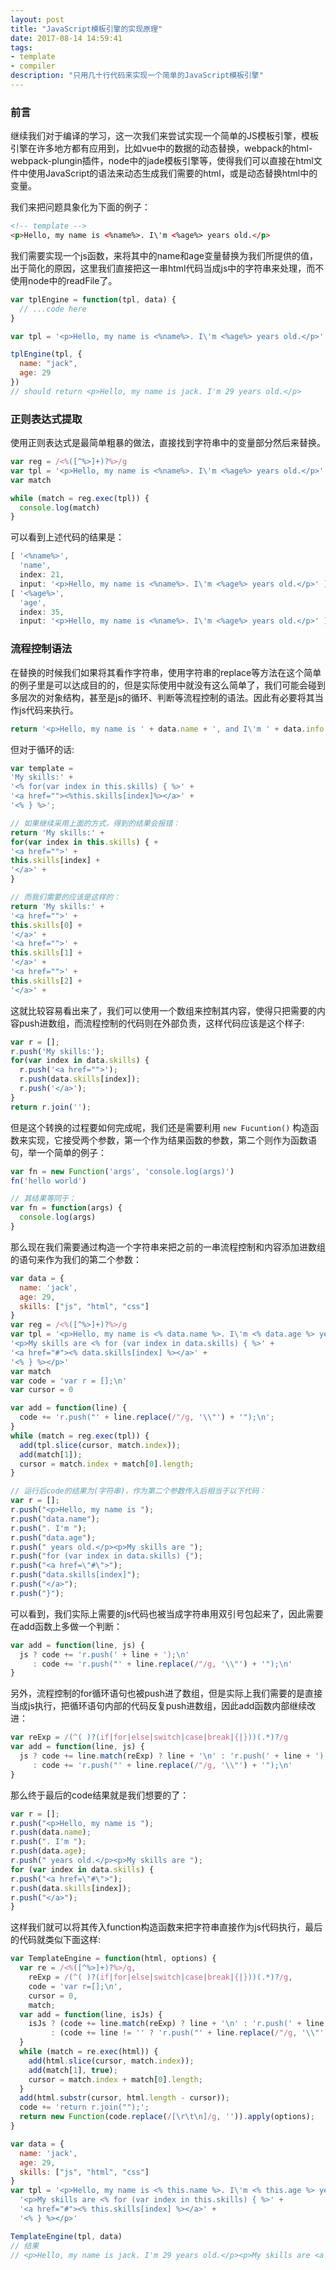 ```yaml
---
layout: post
title: "JavaScript模板引擎的实现原理"
date: 2017-08-14 14:59:41
tags:
- template
- compiler
description: "只用几十行代码来实现一个简单的JavaScript模板引擎"
---
```


### 前言

继续我们对于编译的学习，这一次我们来尝试实现一个简单的JS模板引擎，模板引擎在许多地方都有应用到，比如vue中的数据的动态替换，webpack的html-webpack-plungin插件，node中的jade模板引擎等，使得我们可以直接在html文件中使用JavaScript的语法来动态生成我们需要的html，或是动态替换html中的变量。

我们来把问题具象化为下面的例子：

```html
<!-- template -->
<p>Hello, my name is <%name%>. I\'m <%age%> years old.</p>
```

我们需要实现一个js函数，来将其中的name和age变量替换为我们所提供的值，出于简化的原因，这里我们直接把这一串html代码当成js中的字符串来处理，而不使用node中的readFile了。

```js
var tplEngine = function(tpl, data) {
  // ...code here
}

var tpl = '<p>Hello, my name is <%name%>. I\'m <%age%> years old.</p>'

tplEngine(tpl, {
  name: "jack",
  age: 29
})
// should return <p>Hello, my name is jack. I'm 29 years old.</p>
```

### 正则表达式提取

使用正则表达式是最简单粗暴的做法，直接找到字符串中的变量部分然后来替换。

```js
var reg = /<%([^%>]+)?%>/g
var tpl = '<p>Hello, my name is <%name%>. I\'m <%age%> years old.</p>'
var match

while (match = reg.exec(tpl)) {
  console.log(match)
}
```

可以看到上述代码的结果是：

```js
[ '<%name%>',
  'name',
  index: 21,
  input: '<p>Hello, my name is <%name%>. I\'m <%age%> years old.</p>' ]
[ '<%age%>',
  'age',
  index: 35,
  input: '<p>Hello, my name is <%name%>. I\'m <%age%> years old.</p>' ]
```


### 流程控制语法

在替换的时候我们如果将其看作字符串，使用字符串的replace等方法在这个简单的例子里是可以达成目的的，但是实际使用中就没有这么简单了，我们可能会碰到多层次的对象结构，甚至是js的循环、判断等流程控制的语法。因此有必要将其当作js代码来执行。

```js
return '<p>Hello, my name is ' + data.name + ', and I\'m ' + data.info.age + ' years old.</p>'
```

但对于循环的话:

```js
var template = 
'My skills:' + 
'<% for(var index in this.skills) { %>' +
'<a href=""><%this.skills[index]%></a>' +
'<% } %>';

// 如果继续采用上面的方式，得到的结果会报错：
return 'My skills:' +
for(var index in this.skills) { +
'<a href="">' +
this.skills[index] +
'</a>' +
}

// 而我们需要的应该是这样的：
return 'My skills:' + 
'<a href="">' + 
this.skills[0] +
'</a>' +
'<a href="">' + 
this.skills[1] +
'</a>' +
'<a href="">' + 
this.skills[2] +
'</a>' +
```

这就比较容易看出来了，我们可以使用一个数组来控制其内容，使得只把需要的内容push进数组，而流程控制的代码则在外部负责，这样代码应该是这个样子:

```js
var r = [];
r.push('My skills:'); 
for(var index in data.skills) {
  r.push('<a href="">');
  r.push(data.skills[index]);
  r.push('</a>');
}
return r.join('');
```

但是这个转换的过程要如何完成呢，我们还是需要利用 `new Fucuntion()` 构造函数来实现，它接受两个参数，第一个作为结果函数的参数，第二个则作为函数语句，举一个简单的例子：

```js
var fn = new Function('args', 'console.log(args)')
fn('hello world')

// 其结果等同于：
var fn = function(args) {
  console.log(args)
}
```

那么现在我们需要通过构造一个字符串来把之前的一串流程控制和内容添加进数组的语句来作为我们的第二个参数：

```js
var data = {
  name: 'jack',
  age: 29,
  skills: ["js", "html", "css"]
}
var reg = /<%([^%>]+)?%>/g
var tpl = '<p>Hello, my name is <% data.name %>. I\'m <% data.age %> years old.</p>' + 
'<p>My skills are <% for (var index in data.skills) { %>' +
'<a href="#"><% data.skills[index] %></a>' +
'<% } %></p>'
var match
var code = 'var r = [];\n'
var cursor = 0

var add = function(line) {
  code += 'r.push("' + line.replace(/"/g, '\\"') + '");\n';
}
while (match = reg.exec(tpl)) {
  add(tpl.slice(cursor, match.index));
  add(match[1]);
  cursor = match.index + match[0].length;
}

// 运行后code的结果为(字符串)，作为第二个参数传入后相当于以下代码：
var r = [];
r.push("<p>Hello, my name is ");
r.push("data.name");
r.push(". I'm ");
r.push("data.age");
r.push(" years old.</p><p>My skills are ");
r.push("for (var index in data.skills) {");
r.push("<a href=\"#\">");
r.push("data.skills[index]");
r.push("</a>");
r.push("}");
```

可以看到，我们实际上需要的js代码也被当成字符串用双引号包起来了，因此需要在add函数上多做一个判断：

```js
var add = function(line, js) {
  js ? code += 'r.push(' + line + ');\n'
     : code += 'r.push("' + line.replace(/"/g, '\\"') + '");\n'
}
```

另外，流程控制的for循环语句也被push进了数组，但是实际上我们需要的是直接当成js执行，把循环语句内部的代码反复push进数组，因此add函数内部继续改进：

```js
var reExp = /(^( )?(if|for|else|switch|case|break|{|}))(.*)?/g
var add = function(line, js) {
  js ? code += line.match(reExp) ? line + '\n' : 'r.push(' + line + ');\n'
     : code += 'r.push("' + line.replace(/"/g, '\\"') + '");\n'
}
```

那么终于最后的code结果就是我们想要的了：

```js
var r = [];
r.push("<p>Hello, my name is ");
r.push(data.name);
r.push(". I'm ");
r.push(data.age);
r.push(" years old.</p><p>My skills are ");
for (var index in data.skills) {
r.push("<a href=\"#\">");
r.push(data.skills[index]);
r.push("</a>");
}
```

这样我们就可以将其传入function构造函数来把字符串直接作为js代码执行，最后的代码就类似下面这样:

```js
var TemplateEngine = function(html, options) {
  var re = /<%([^%>]+)?%>/g,
    reExp = /(^( )?(if|for|else|switch|case|break|{|}))(.*)?/g,
    code = 'var r=[];\n',
    cursor = 0,
    match;
  var add = function(line, isJs) {
    isJs ? (code += line.match(reExp) ? line + '\n' : 'r.push(' + line + ');\n')
         : (code += line != '' ? 'r.push("' + line.replace(/"/g, '\\"') + '");\n' : '');
  }
  while (match = re.exec(html)) {
    add(html.slice(cursor, match.index));
    add(match[1], true);
    cursor = match.index + match[0].length;
  }
  add(html.substr(cursor, html.length - cursor));
  code += 'return r.join("");';
  return new Function(code.replace(/[\r\t\n]/g, '')).apply(options);
}

var data = {
  name: 'jack',
  age: 29,
  skills: ["js", "html", "css"]
}
var tpl = '<p>Hello, my name is <% this.name %>. I\'m <% this.age %> years old.</p>' +
  '<p>My skills are <% for (var index in this.skills) { %>' +
  '<a href="#"><% this.skills[index] %></a>' +
  '<% } %></p>'

TemplateEngine(tpl, data)
// 结果
// <p>Hello, my name is jack. I'm 29 years old.</p><p>My skills are <a href="#">js</a><a href="#">html</a><a href="#">css</a></p>
```
